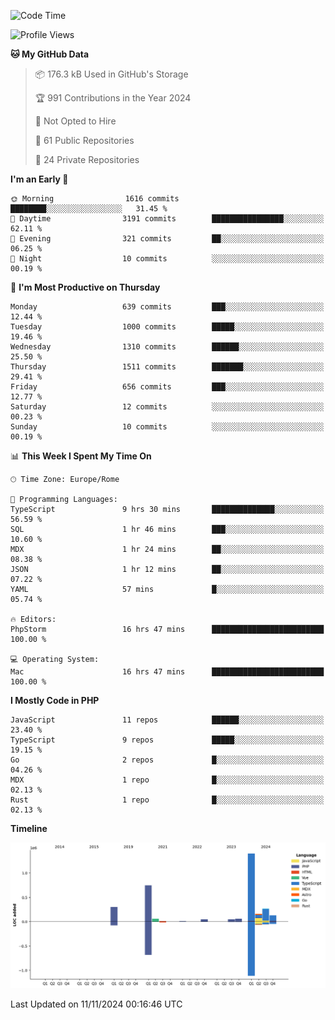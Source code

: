 <!--START_SECTION:waka-->
![Code Time](http://img.shields.io/badge/Code%20Time-5%2C431%20hrs%2042%20mins-blue)

![Profile Views](http://img.shields.io/badge/Profile%20Views-0-blue)

**🐱 My GitHub Data** 

> 📦 176.3 kB Used in GitHub's Storage 
 > 
> 🏆 991 Contributions in the Year 2024
 > 
> 🚫 Not Opted to Hire
 > 
> 📜 61 Public Repositories 
 > 
> 🔑 24 Private Repositories 
 > 
**I'm an Early 🐤** 

```text
🌞 Morning                1616 commits        ████████░░░░░░░░░░░░░░░░░   31.45 % 
🌆 Daytime                3191 commits        ████████████████░░░░░░░░░   62.11 % 
🌃 Evening                321 commits         ██░░░░░░░░░░░░░░░░░░░░░░░   06.25 % 
🌙 Night                  10 commits          ░░░░░░░░░░░░░░░░░░░░░░░░░   00.19 % 
```
📅 **I'm Most Productive on Thursday** 

```text
Monday                   639 commits         ███░░░░░░░░░░░░░░░░░░░░░░   12.44 % 
Tuesday                  1000 commits        █████░░░░░░░░░░░░░░░░░░░░   19.46 % 
Wednesday                1310 commits        ██████░░░░░░░░░░░░░░░░░░░   25.50 % 
Thursday                 1511 commits        ███████░░░░░░░░░░░░░░░░░░   29.41 % 
Friday                   656 commits         ███░░░░░░░░░░░░░░░░░░░░░░   12.77 % 
Saturday                 12 commits          ░░░░░░░░░░░░░░░░░░░░░░░░░   00.23 % 
Sunday                   10 commits          ░░░░░░░░░░░░░░░░░░░░░░░░░   00.19 % 
```


📊 **This Week I Spent My Time On** 

```text
🕑︎ Time Zone: Europe/Rome

💬 Programming Languages: 
TypeScript               9 hrs 30 mins       ██████████████░░░░░░░░░░░   56.59 % 
SQL                      1 hr 46 mins        ███░░░░░░░░░░░░░░░░░░░░░░   10.60 % 
MDX                      1 hr 24 mins        ██░░░░░░░░░░░░░░░░░░░░░░░   08.38 % 
JSON                     1 hr 12 mins        ██░░░░░░░░░░░░░░░░░░░░░░░   07.22 % 
YAML                     57 mins             █░░░░░░░░░░░░░░░░░░░░░░░░   05.74 % 

🔥 Editors: 
PhpStorm                 16 hrs 47 mins      █████████████████████████   100.00 % 

💻 Operating System: 
Mac                      16 hrs 47 mins      █████████████████████████   100.00 % 
```

**I Mostly Code in PHP** 

```text
JavaScript               11 repos            ██████░░░░░░░░░░░░░░░░░░░   23.40 % 
TypeScript               9 repos             █████░░░░░░░░░░░░░░░░░░░░   19.15 % 
Go                       2 repos             █░░░░░░░░░░░░░░░░░░░░░░░░   04.26 % 
MDX                      1 repo              █░░░░░░░░░░░░░░░░░░░░░░░░   02.13 % 
Rust                     1 repo              █░░░░░░░░░░░░░░░░░░░░░░░░   02.13 % 
```



**Timeline**

![Lines of Code chart](https://raw.githubusercontent.com/frnwtr/frnwtr/main/assets/bar_graph.png)


 Last Updated on 11/11/2024 00:16:46 UTC
<!--END_SECTION:waka-->